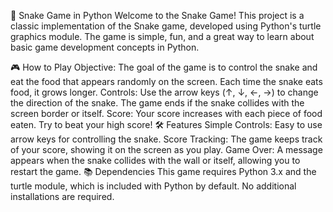 🐍 Snake Game in Python
Welcome to the Snake Game! This project is a classic implementation of the Snake game, developed using Python's turtle graphics module. The game is simple, fun, and a great way to learn about basic game development concepts in Python.

🎮 How to Play
Objective: The goal of the game is to control the snake and eat the food that appears randomly on the screen. Each time the snake eats food, it grows longer.
Controls:
Use the arrow keys (↑, ↓, ←, →) to change the direction of the snake.
The game ends if the snake collides with the screen border or itself.
Score: Your score increases with each piece of food eaten. Try to beat your high score!
🛠️ Features
Simple Controls: Easy to use arrow keys for controlling the snake.
Score Tracking: The game keeps track of your score, showing it on the screen as you play.
Game Over: A message appears when the snake collides with the wall or itself, allowing you to restart the game.
📚 Dependencies
This game requires Python 3.x and the turtle module, which is included with Python by default. No additional installations are required.
